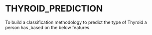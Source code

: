 # THYROID_PREDICTION
To build a classification methodology to predict the type of Thyroid a person has ,based on the below features.
